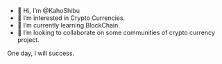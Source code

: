 - 👋 Hi, I’m @KahoShibu
- 👀 I’m interested in Crypto Currencies.
- 🌱 I’m currently learning BlockChain.
- 💞️ I’m looking to collaborate on some communities of crypto currency project.


One day, I will success.

<!---
KahoShibu/KahoShibu is a ✨ special ✨ repository because its `README.md` (this file) appears on your GitHub profile.
You can click the Preview link to take a look at your changes.
--->
